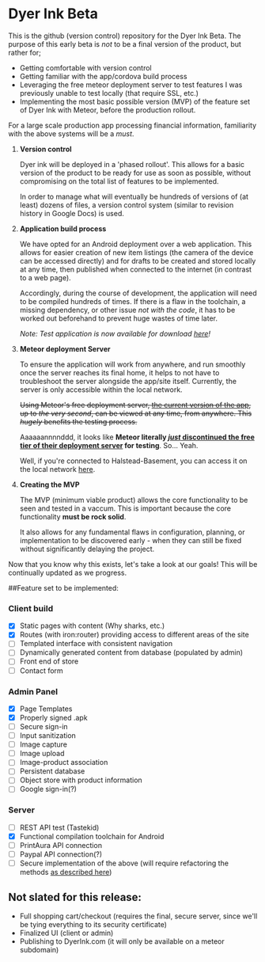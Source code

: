 # Dyer Ink Beta

This is the github (version control) repository for the Dyer Ink Beta.
The purpose of this early beta is _not_ to be a final version of the product, but rather for;

* Getting comfortable with version control
* Getting familiar with the app/cordova build process
* Leveraging the free meteor deployment server to test features I was previously unable to test locally (that require SSL, etc.)
* Implementing the most basic possible version (MVP) of the feature set of Dyer Ink with Meteor, before the production rollout.

For a large scale production app processing financial information, familiarity with the above systems will be a *must*.

1. **Version control**

   Dyer ink will be deployed in a 'phased rollout'. This allows for a basic version of the product to be ready for use as soon as possible, without compromising on the total list of features to be implemented.

   In order to manage what will eventually be hundreds of versions of (at least) dozens of files, a version control system (similar to revision history in Google Docs) is used.

2. **Application build process**

   We have opted for an Android deployment over a web application. This allows for easier creation of new item listings (the camera of the device can be accessed directly) and for drafts to be created and stored locally at any time, then published when connected to the internet (in contrast to a web page).

   Accordingly, during the course of development, the application will need to be compiled hundreds of times. If there is a flaw in the toolchain, a missing dependency, or other issue _not with the code_, it has to be worked out beforehand to prevent huge wastes of time later.
   
   *Note: Test application is now available for download [here](http://nilesblack.com/production.apk)!*

3. **Meteor deployment Server**

   To ensure the application will work from anywhere, and run smoothly once the server reaches its final home, it helps to not have to troubleshoot the server alongside the app/site itself. Currently, the server is only accessible within the local network.

   ~~Using Meteor's free deployment server, [the current version of the app](http://dyer.meteor.com), up to _the very second_, can be viewed at any time, from anywhere. This *hugely* benefits the testing process.~~
   
   Aaaaaannnnddd, it looks like **Meteor literally [_just_ discontinued the free tier of their deployment server](https://forums.meteor.com/t/meteor-com-free-hosting-ends-march-25-2016/19308) for testing**. So... Yeah.
   
   Well, if you're connected to Halstead-Basement, you can access it on the local network [here](http://10.0.1.72:3000).

4. **Creating the MVP**

   The MVP (minimum viable product) allows the core functionality to be seen and tested in a vaccum. This is important because the core functionality **must be rock solid**.

   It also allows for any fundamental flaws in configuration, planning, or implementation to be discovered early - when they can still be fixed without significantly delaying the project.

Now that you know why this exists, let's take a look at our goals! This will be continually updated as we progress.

##Feature set to be implemented:

### Client build

- [x] Static pages with content (Why sharks, etc.)
- [x] Routes (with iron:router) providing access to different areas of the site
- [ ] Templated interface with consistent navigation
- [ ] Dynamically generated content from database (populated by admin)
- [ ] Front end of store
- [ ] Contact form

### Admin Panel

- [x] Page Templates
- [x] Properly signed .apk
- [ ] Secure sign-in
- [ ] Input sanitization
- [ ] Image capture
- [ ] Image upload
- [ ] Image-product association
- [ ] Persistent database
- [ ] Object store with product information
- [ ] Google sign-in(?)

### Server

- [ ] REST API test (Tastekid)
- [x] Functional compilation toolchain for Android
- [ ] PrintAura API connection
- [ ] Paypal API connection(?)
- [ ] Secure implementation of the above (will require refactoring the methods [as described here](https://www.meteor.com/tutorials/blaze/security-with-methods))

## Not slated for this release:

* Full shopping cart/checkout (requires the final, secure server, since we'll be tying everything to its security certificate)
* Finalized UI (client or admin)
* Publishing to DyerInk.com (it will only be available on a meteor subdomain)